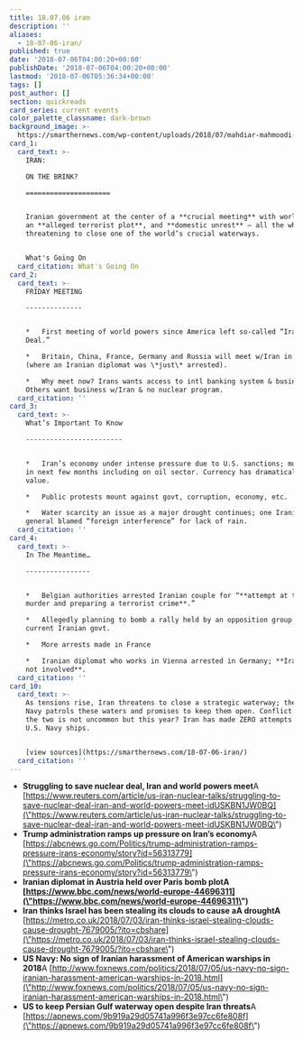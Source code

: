 ```yaml
---
title: 18.07.06 iran
description: ''
aliases:
  - 18-07-06-iran/
published: true
date: '2018-07-06T04:00:20+00:00'
publishDate: '2018-07-06T04:00:20+00:00'
lastmod: '2018-07-06T05:36:34+00:00'
tags: []
post_author: []
section: quickreads
card_series: current events
color_palette_classname: dark-brown
background_image: >-
  https://smarthernews.com/wp-content/uploads/2018/07/mahdiar-mahmoodi-452489-unsplash-scaled.jpg
card_1:
  card_text: >-
    IRAN:  

    ON THE BRINK?

    =====================


    Iranian government at the center of a **crucial meeting** with world powers,
    an **alleged terrorist plot**, and **domestic unrest** – all the while
    threatening to close one of the world’s crucial waterways.


    What's Going On
  card_citation: What's Going On
card_2:
  card_text: >-
    FRIDAY MEETING

    --------------


    *   First meeting of world powers since America left so-called “Iran Nuclear
    Deal.”

    *   Britain, China, France, Germany and Russia will meet w/Iran in Vienna
    (where an Iranian diplomat was \*just\* arrested).

    *   Why meet now? Irans wants access to intl banking system & business.
    Others want business w/Iran & no nuclear program.
  card_citation: ''
card_3:
  card_text: >-
    What’s Important To Know

    ------------------------


    *   Iran’s economy under intense pressure due to U.S. sanctions; more coming
    in next few months including on oil sector. Currency has dramatically lost
    value.

    *   Public protests mount against govt, corruption, economy, etc.

    *   Water scarcity an issue as a major drought continues; one Iranian
    general blamed “foreign interference” for lack of rain.
  card_citation: ''
card_4:
  card_text: >-
    In The Meantime…

    ----------------


    *   Belgian authorities arrested Iranian couple for “**attempt at terrorist
    murder and preparing a terrorist crime**.”

    *   Allegedly planning to bomb a rally held by an opposition group of the
    current Iranian govt.

    *   More arrests made in France

    *   Iranian diplomat who works in Vienna arrested in Germany; **Iran says
    not involved**.
  card_citation: ''
card_10:
  card_text: >-
    As tensions rise, Iran threatens to close a strategic waterway; the U.S.
    Navy patrols these waters and promises to keep them open. Conflict between
    the two is not uncommon but this year? Iran has made ZERO attempts to harass
    U.S. Navy ships.


    [view sources](https://smarthernews.com/18-07-06-iran/)
  card_citation: ''
---
```

*   **Struggling to save nuclear deal, Iran and world powers meet**A [https://www.reuters.com/article/us-iran-nuclear-talks/struggling-to-save-nuclear-deal-iran-and-world-powers-meet-idUSKBN1JW0BQ](\"https://www.reuters.com/article/us-iran-nuclear-talks/struggling-to-save-nuclear-deal-iran-and-world-powers-meet-idUSKBN1JW0BQ\")
*   **Trump administration ramps up pressure on Iran’s economy**A [https://abcnews.go.com/Politics/trump-administration-ramps-pressure-irans-economy/story?id=56313779](\"https://abcnews.go.com/Politics/trump-administration-ramps-pressure-irans-economy/story?id=56313779\")
*   **Iranian diplomat in Austria held over Paris bomb plotA [https://www.bbc.com/news/world-europe-44696311](\"https://www.bbc.com/news/world-europe-44696311\")**
*   **Iran thinks Israel has been stealing its clouds to cause aA droughtA** [https://metro.co.uk/2018/07/03/iran-thinks-israel-stealing-clouds-cause-drought-7679005/?ito=cbshare](\"https://metro.co.uk/2018/07/03/iran-thinks-israel-stealing-clouds-cause-drought-7679005/?ito=cbshare\")
*   **US Navy: No sign of Iranian harassment of American warships in 2018**A [http://www.foxnews.com/politics/2018/07/05/us-navy-no-sign-iranian-harassment-american-warships-in-2018.html](\"http://www.foxnews.com/politics/2018/07/05/us-navy-no-sign-iranian-harassment-american-warships-in-2018.html\")
*   **US to keep Persian Gulf waterway open despite Iran threats**A [https://apnews.com/9b919a29d05741a996f3e97cc6fe808f](\"https://apnews.com/9b919a29d05741a996f3e97cc6fe808f\")